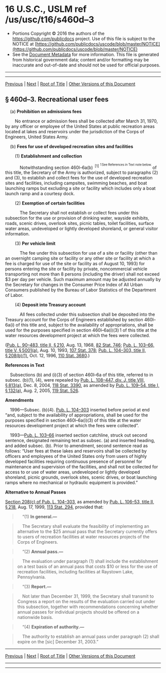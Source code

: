 ---
---

# 16 U.S.C., USLM ref /us/usc/t16/s460d–3

* Portions Copyright © 2016 the authors of the https://github.com/publicdocs project.
  Use of this file is subject to the NOTICE at [https://github.com/publicdocs/uscode/blob/master/NOTICE](https://github.com/publicdocs/uscode/blob/master/NOTICE)
* See the [Document Metadata](././../../../../..//README.md) for more information.
  This file is generated from historical government data; content and/or formatting may be inaccurate and out-of-date and should not be used for official purposes.

----------
----------

[Previous](./../../../../..//us/usc/t16/ch1/schLXVI/m__us_usc_t16_s460d–2.md) | [Next](./../../../../..//us/usc/t16/ch1/schLXVI/m__us_usc_t16_s460d–3a.md) | [Root of Title](./../../../../../) | [Other Versions of this Document](https://publicdocs.github.io/go/links?ns=uslm&ref=%2Fus%2Fusc%2Ft16%2Fs460d%E2%80%933)

## § 460d–3. Recreational user fees

    (a) __Prohibition on admissions fees__ 

        No entrance or admission fees shall be collected after March 31, 1970, by any officer or employee of the United States at public recreation areas located at lakes and reservoirs under the jurisdiction of the Corps of Engineers, United States Army.

    (b) __Fees for use of developed recreation sites and facilities__ 

        (1) __Establishment and collection__ 

            Notwithstanding section 460l–6a(b)  <sup>\[1\]</sup>  <sup><sup> 1 See References in Text note below. </sup></sup>  of this title, the Secretary of the Army is authorized, subject to paragraphs (2) and (3), to establish and collect fees for the use of developed recreation sites and facilities, including campsites, swimming beaches, and boat launching ramps but excluding a site or facility which includes only a boat launch ramp and a courtesy dock.

        (2) __Exemption of certain facilities__ 

            The Secretary shall not establish or collect fees under this subsection for the use or provision of drinking water, wayside exhibits, roads, scenic drives, overlook sites, picnic tables, toilet facilities, surface water areas, undeveloped or lightly developed shoreland, or general visitor information.

        (3) __Per vehicle limit__ 

            The fee under this subsection for use of a site or facility (other than an overnight camping site or facility or any other site or facility at which a fee is charged for use of the site or facility as of August 10, 1993) for persons entering the site or facility by private, noncommercial vehicle transporting not more than 8 persons (including the driver) shall not exceed $3 per day per vehicle. Such maximum amount may be adjusted annually by the Secretary for changes in the Consumer Price Index of All Urban Consumers published by the Bureau of Labor Statistics of the Department of Labor.

        (4) __Deposit into Treasury account__ 

            All fees collected under this subsection shall be deposited into the Treasury account for the Corps of Engineers established by section 460l–6a(i) of this title and, subject to the availability of appropriations, shall be used for the purposes specified in section 460l–6a(i)(3) 1 of this title at the water resources development project at which the fees were collected.

([Pub. L. 90–483, title II, § 210][/us/pl/90/483/s210], Aug. 13, 1968, [82 Stat. 746][/us/stat/82/746]; [Pub. L. 103–66, title V, § 5001(a)][/us/pl/103/66/s5001/a], Aug. 10, 1993, [107 Stat. 378][/us/stat/107/378]; [Pub. L. 104–303, title II, § 208(b)(1)][/us/pl/104/303/s208/b/1], Oct. 12, 1996, [110 Stat. 3680][/us/stat/110/3680].)

 __References in Text__ 

    Subsections (b) and (i)(3) of section 460l–6a of this title, referred to in subsec. (b)(1), (4), were repealed by [Pub. L. 108–447, div. J, title VIII, § 813(a)][/us/pl/108/447/s813/a], Dec. 8, 2004, [118 Stat. 3390][/us/stat/118/3390], as amended by [Pub. L. 109–54, title I, § 132(a)][/us/pl/109/54/s132/a], Aug. 2, 2005, [119 Stat. 526][/us/stat/119/526].

 __Amendments__ 

    1996—Subsec. (b)(4). [Pub. L. 104–303][/us/pl/104/303] inserted before period at end “and, subject to the availability of appropriations, shall be used for the purposes specified in section 460l–6a(i)(3) of this title at the water resources development project at which the fees were collected”.

    1993—[Pub. L. 103–66][/us/pl/103/66] inserted section catchline, struck out second sentence, designated remaining text as subsec. (a) and inserted heading, and added subsec. (b). Prior to amendment, second sentence read as follows: “User fees at these lakes and reservoirs shall be collected by officers and employees of the United States only from users of highly developed facilities requiring continuous presence of personnel for maintenance and supervision of the facilities, and shall not be collected for access to or use of water areas, undeveloped or lightly developed shoreland, picnic grounds, overlook sites, scenic drives, or boat launching ramps where no mechanical or hydraulic equipment is provided.”

 __Alternative to Annual Passes__ 

[Section 208(c) of Pub. L. 104–303][/us/pl/104/303/s208/c], as amended by [Pub. L. 106–53, title II, § 218][/us/pl/106/53/s218], Aug. 17, 1999, [113 Stat. 294][/us/stat/113/294], provided that:

>     “(1) __In general.—__ 

>     The Secretary shall evaluate the feasibility of implementing an alternative to the $25 annual pass that the Secretary currently offers to users of recreation facilities at water resources projects of the Corps of Engineers.

>     “(2) __Annual pass.—__ 

>     The evaluation under paragraph (1) shall include the establishment on a test basis of an annual pass that costs $10 or less for the use of recreation facilities, including facilities at Raystown Lake, Pennsylvania.

>     “(3) __Report.—__ 

>     Not later than December 31, 1999, the Secretary shall transmit to Congress a report on the results of the evaluation carried out under this subsection, together with recommendations concerning whether annual passes for individual projects should be offered on a nationwide basis.

>     “(4) __Expiration of authority.—__ 

>     The authority to establish an annual pass under paragraph (2) shall expire on the \[sic\] December 31, 2003.”

----------

[Previous](./../../../../..//us/usc/t16/ch1/schLXVI/m__us_usc_t16_s460d–2.md) | [Next](./../../../../..//us/usc/t16/ch1/schLXVI/m__us_usc_t16_s460d–3a.md) | [Root of Title](./../../../../../) | [Other Versions of this Document](https://publicdocs.github.io/go/links?ns=uslm&ref=%2Fus%2Fusc%2Ft16%2Fs460d%E2%80%933)

----------
----------

[/us/pl/90/483/s210]: https://publicdocs.github.io/go/links?ns=uslm&ref=%2Fus%2Fpl%2F90%2F483%2Fs210
[/us/stat/82/746]: https://publicdocs.github.io/go/links?ns=uslm&ref=%2Fus%2Fstat%2F82%2F746
[/us/pl/103/66/s5001/a]: https://publicdocs.github.io/go/links?ns=uslm&ref=%2Fus%2Fpl%2F103%2F66%2Fs5001%2Fa
[/us/stat/107/378]: https://publicdocs.github.io/go/links?ns=uslm&ref=%2Fus%2Fstat%2F107%2F378
[/us/pl/104/303/s208/b/1]: https://publicdocs.github.io/go/links?ns=uslm&ref=%2Fus%2Fpl%2F104%2F303%2Fs208%2Fb%2F1
[/us/stat/110/3680]: https://publicdocs.github.io/go/links?ns=uslm&ref=%2Fus%2Fstat%2F110%2F3680
[/us/pl/108/447/s813/a]: https://publicdocs.github.io/go/links?ns=uslm&ref=%2Fus%2Fpl%2F108%2F447%2Fs813%2Fa
[/us/stat/118/3390]: https://publicdocs.github.io/go/links?ns=uslm&ref=%2Fus%2Fstat%2F118%2F3390
[/us/pl/109/54/s132/a]: https://publicdocs.github.io/go/links?ns=uslm&ref=%2Fus%2Fpl%2F109%2F54%2Fs132%2Fa
[/us/stat/119/526]: https://publicdocs.github.io/go/links?ns=uslm&ref=%2Fus%2Fstat%2F119%2F526
[/us/pl/104/303]: https://publicdocs.github.io/go/links?ns=uslm&ref=%2Fus%2Fpl%2F104%2F303
[/us/pl/103/66]: https://publicdocs.github.io/go/links?ns=uslm&ref=%2Fus%2Fpl%2F103%2F66
[/us/pl/104/303/s208/c]: https://publicdocs.github.io/go/links?ns=uslm&ref=%2Fus%2Fpl%2F104%2F303%2Fs208%2Fc
[/us/pl/106/53/s218]: https://publicdocs.github.io/go/links?ns=uslm&ref=%2Fus%2Fpl%2F106%2F53%2Fs218
[/us/stat/113/294]: https://publicdocs.github.io/go/links?ns=uslm&ref=%2Fus%2Fstat%2F113%2F294


